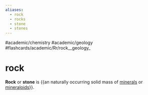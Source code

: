 ```yaml
---
aliases:
  - rock
  - rocks
  - stone
  - stones
---
```


#academic/chemistry #academic/geology #flashcards/academic/Rr/rock__geology_

# rock

__Rock__ or __stone__ is {{an naturally occurring solid mass of [minerals](mineral.md) or [mineraloids](mineraloid.md)}}. <!--SR:!2023-04-07,1,170-->
